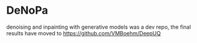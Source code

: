 # DeNoPa
denoising and inpainting with generative models was a dev repo, the final results have moved to https://github.com/VMBoehm/DeepUQ
